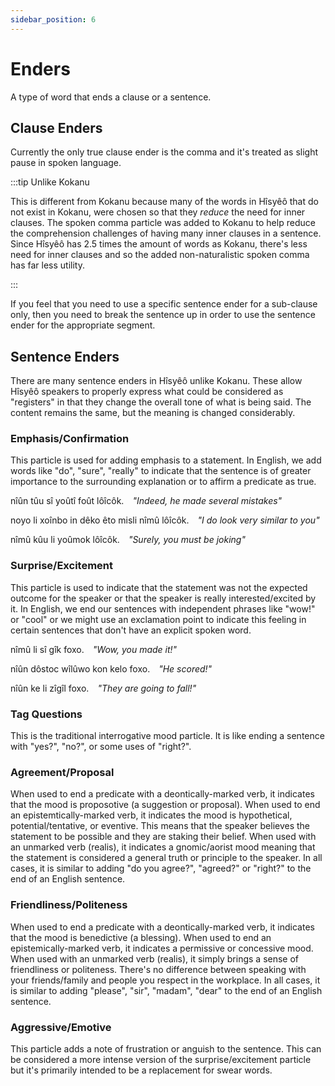 ```yaml
---
sidebar_position: 6
---
```


# Enders

A type of word that ends a clause or a sentence.

## Clause Enders

Currently the only true clause ender is the comma and it's treated as slight
pause in spoken language. 

:::tip Unlike Kokanu

This is different from Kokanu because many of the words in Hîsyêô that do not
exist in Kokanu, were chosen so that they *reduce* the need for inner clauses.
The spoken comma particle was added to Kokanu to help reduce the comprehension
challenges of having many inner clauses in a sentence. Since Hîsyêô has 2.5
times the amount of words as Kokanu, there's less need for inner clauses and so
the added non-naturalistic spoken comma has far less utility.

:::

If you feel that you need to use a specific sentence ender for a sub-clause
only, then you need to break the sentence up in order to use the sentence ender
for the appropriate segment.

## Sentence Enders

There are many sentence enders in Hîsyêô unlike Kokanu. These allow Hîsyêô
speakers to properly express what could be considered as "registers" in that
they change the overall tone of what is being said. The content remains the
same, but the meaning is changed considerably.

### Emphasis/Confirmation

This particle is used for adding emphasis to a statement. In English, we add
words like "do", "sure", "really" to indicate that the sentence is of greater
importance to the surrounding explanation or to affirm a predicate as true.

<HisyeoTabs>
    <p>nîûn tûu sî yoûtî foût lôîcôk.&emsp;<em>"Indeed, he made several mistakes"</em></p>
    <p>noyo li xoînbo in dêko êto misli nîmû lôîcôk.&emsp;<em>"I do look very similar to you"</em></p>
    <p>nîmû kûu li yoûmok lôîcôk.&emsp;<em>"Surely, you must be joking"</em></p>
</HisyeoTabs>

### Surprise/Excitement

This particle is used to indicate that the statement was not the expected
outcome for the speaker or that the speaker is really interested/excited by it.
In English, we end our sentences with independent phrases like "wow!" or "cool"
or we might use an exclamation point to indicate this feeling in certain
sentences that don't have an explicit spoken word.

<HisyeoTabs>
    <p>nîmû li sî gîk foxo.&emsp;<em>"Wow, you made it!"</em></p>
    <p>nîûn dôstoc wîlûwo kon kelo foxo.&emsp;<em>"He scored!"</em></p>
    <p>nîûn ke li zîgîl foxo.&emsp;<em>"They are going to fall!"</em></p>
</HisyeoTabs>

### Tag Questions

This is the traditional interrogative mood particle. It is like ending a
sentence with "yes?", "no?", or some uses of "right?".

### Agreement/Proposal

When used to end a predicate with a deontically-marked verb, it indicates that
the mood is proposotive (a suggestion or proposal). When used to end an
epistemtically-marked verb, it indicates the mood is hypothetical,
potential/tentative, or eventive. This means that the speaker believes the
statement to be possible and they are staking their belief. When used with an
unmarked verb (realis), it indicates a gnomic/aorist mood meaning that the
statement is considered a general truth or principle to the speaker. In all
cases, it is similar to adding "do you agree?", "agreed?" or "right?" to the end
of an English sentence.

### Friendliness/Politeness

When used to end a predicate with a deontically-marked verb, it indicates that
the mood is benedictive (a blessing). When used to end an epistemically-marked
verb, it indicates a permissive or concessive mood. When used with an unmarked
verb (realis), it simply brings a sense of friendliness or politeness. There's
no difference between speaking with your friends/family and people you respect
in the workplace. In all cases, it is similar to adding "please", "sir",
"madam", "dear" to the end of an English sentence.

### Aggressive/Emotive

This particle adds a note of frustration or anguish to the sentence. This can be
considered a more intense version of the surprise/excitement particle but it's
primarily intended to be a replacement for swear words.



